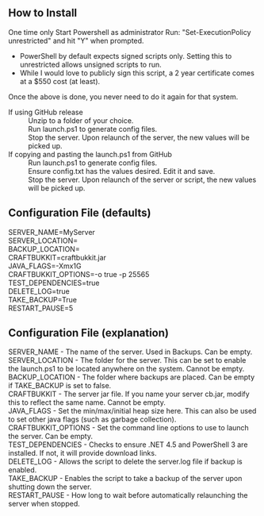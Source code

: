 How to Install
--------------
One time only
Start Powershell as administrator
Run: "Set-ExecutionPolicy unrestricted" and hit "Y" when prompted.
* PowerShell by default expects signed scripts only.  Setting this to unrestricted allows unsigned scripts to run.
* While I would love to publicly sign this script, a 2 year certificate comes at a $550 cost (at least).  

Once the above is done, you never need to do it again for that system.

<dl>
  <dt>If using GitHub release</dt>
  <dd>Unzip to a folder of your choice.</dd>
  <dd>Run launch.ps1 to generate config files.</dd>
  <dd>Stop the server.  Upon relaunch of the server, the new values will be picked up.</dd>
  <dd></dd>
  <dt>If copying and pasting the launch.ps1 from GitHub</dt>
  <dd>Run launch.ps1 to generate config files.</dd>
  <dd>Ensure config.txt has the values desired.  Edit it and save.</dd>
  <dd>Stop the server.  Upon relaunch of the server or script, the new values will be picked up.</dd>
</dl>

Configuration File (defaults)
------------------
SERVER_NAME=MyServer  
SERVER_LOCATION=  
BACKUP_LOCATION=  
CRAFTBUKKIT=craftbukkit.jar  
JAVA_FLAGS=-Xmx1G  
CRAFTBUKKIT_OPTIONS=-o true -p 25565  
TEST_DEPENDENCIES=true  
DELETE_LOG=true  
TAKE_BACKUP=True  
RESTART_PAUSE=5  

Configuration File (explanation)
--------------------------------
SERVER_NAME - The name of the server.  Used in Backups.  Can be empty.  
SERVER_LOCATION - The folder for the server.  This can be set to enable the launch.ps1 to be located anywhere on the system.  Cannot be empty.  
BACKUP_LOCATION - The folder where backups are placed.  Can be empty if TAKE_BACKUP is set to false.  
CRAFTBUKKIT - The server jar file.  If you name your server cb.jar, modify this to reflect the same name.  Cannot be empty.  
JAVA_FLAGS - Set the min/max/initial heap size here. This can also be used to set other java flags (such as garbage collection).  
CRAFTBUKKIT_OPTIONS - Set the command line options to use to launch the server.  Can be empty.  
TEST_DEPENDENCIES - Checks to ensure .NET 4.5 and PowerShell 3 are installed.  If not, it will provide download links.  
DELETE_LOG - Allows the script to delete the server.log file if backup is enabled.  
TAKE_BACKUP - Enables the script to take a backup of the server upon shutting down the server.  
RESTART_PAUSE - How long to wait before automatically relaunching the server when stopped.  